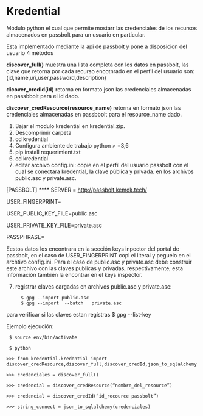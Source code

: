 # Kredential

Módulo python el cual que permite mostarr las credenciales de los recursos almacenados en passbolt para un usuario en particular.

Esta implementado mediante la api de  passbolt y pone a disposicion del usuario 4 métodos

**discover_full()** 
muestra una lista completa con los datos en passbolt, las clave que retorna por cada recurso encotnrado en el perfil del usuario son: 
(id,name,uri,user,password,description)
                  
**dicover_credId(id)**
 retorna en formato json las credenciales almacenadas en passbbolt para el id dado.

**discover_credResource(resource_name)**
 retorna en formato json las credenciales almacenadas en passbbolt para el resource_name dado.

1) Bajar el modulo kredential en kredential.zip.
2) Descomprimir carpeta
3) cd  kredential
3) Configura ambiente de trabajo python > =3,6
4) pip install requerimient.txt
5) cd  kredential
6) editar archivo config.ini:
   copie en el perfil del usuario passbolt con el cual se conectara kredential, la clave pública y privada.
   en los archivos public.asc y private.asc.
   
   
[PASSBOLT] ****
SERVER = http://passbolt.kemok.tech/

USER_FINGERPRINT=
 
USER_PUBLIC_KEY_FILE=public.asc

USER_PRIVATE_KEY_FILE=private.asc

PASSPHRASE=


Eestos datos los encontrara en la sección keys inpector del portal de passbolt, en el caso de USER_FINGERPRINT copi el literal y peguelo en el archtivo config.ini. Para el caso de public.asc y private.asc debe construir este archivo con las claves publicas y privadas, respectivamente; esta información también la encontrar en el keys inspector.

7) registrar claves cargadas en archivos public.asc y private.asc:

         $ gpg --import public.asc
         $ gpg --import  --batch   private.asc  

para verificar si las claves estan registras
        $ gpg --list-key

Ejemplo ejecución:

     $ source env/bin/activate
     
     $ python 
     
    >>> from kredential.kredential import discover_credResource,discover_full,discover_credId,json_to_sqlalchemy
                
    >>> credenciales = discover_full()  
                          
    >>> credencial = discover_credResource(“nombre_del_resource”)
                 
    >>> credencial = discover_credId(“id_recource passbolt”)
       
    >>> string_connect = json_to_sqlalchemy(credenciales)
        